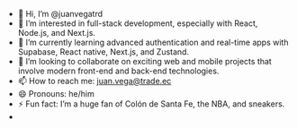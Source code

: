 - 👋 Hi, I’m @juanvegatrd
- 👀 I’m interested in full-stack development, especially with React, Node.js, and Next.js.
- 🌱 I’m currently learning advanced authentication and real-time apps with Supabase, React native, Next.js, and Zustand.
- 💞️ I’m looking to collaborate on exciting web and mobile projects that involve modern front-end and back-end technologies.
- 📫 How to reach me: juan.vega@trade.ec
- 😄 Pronouns: he/him
- ⚡ Fun fact: I’m a huge fan of Colón de Santa Fe, the NBA, and sneakers.
- 
